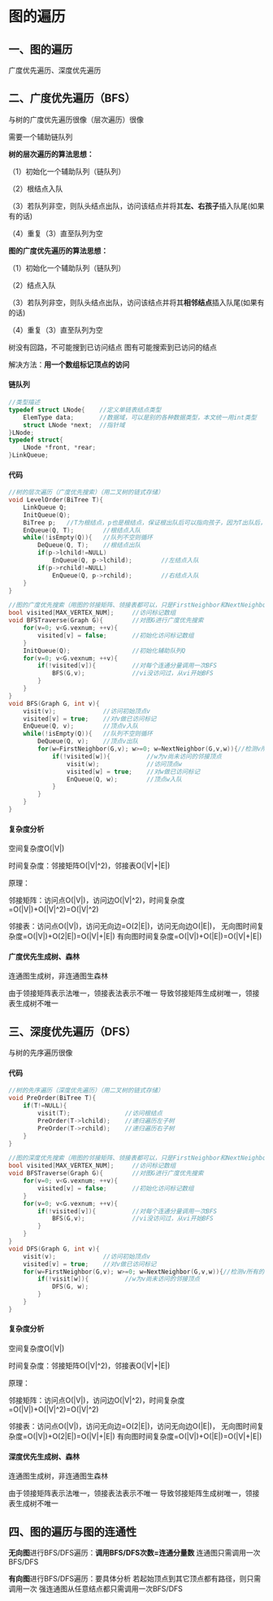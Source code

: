 # 图的遍历

## 一、图的遍历

广度优先遍历、深度优先遍历

## 二、广度优先遍历（BFS）

与树的广度优先遍历很像（层次遍历）很像

需要一个辅助链队列

**树的层次遍历的算法思想：** 

（1）初始化一个辅助队列（链队列） 

（2）根结点入队 

（3）若队列非空，则队头结点出队，访问该结点并将其**左、右孩子**插入队尾(如果有的话) 

（4）重复（3）直至队列为空

**图的广度优先遍历的算法思想：** 

（1）初始化一个辅助队列（链队列） 

（2）结点入队 

（3）若队列非空，则队头结点出队，访问该结点并将其**相邻结点**插入队尾(如果有的话) 

（4）重复（3）直至队列为空

树没有回路，不可能搜到已访问结点 图有可能搜索到已访问的结点 

解决方法：**用一个数组标记顶点的访问**

#### 链队列

```c++
//类型描述
typedef struct LNode{    //定义单链表结点类型
	ElemType data;       //数据域，可以是别的各种数据类型，本文统一用int类型
	struct LNode *next;  //指针域
}LNode;
typedef struct{
    LNode *front, *rear;
}LinkQueue;
```

#### 代码

```c++
//树的层次遍历（广度优先搜索）（用二叉树的链式存储）
void LevelOrder(BiTree T){
    LinkQueue Q;
    InitQueue(Q);
    BiTree p;   //T为根结点，p也是根结点，保证根出队后可以指向孩子，因为T出队后，T->lchild无效
    EnQueue(Q, T);        //根结点入队
    while(!isEmpty(Q)){   //队列不空则循环
        DeQueue(Q, T);    //根结点出队
        if(p->lchild!=NULL)
            EnQueue(Q, p->lchild);        //左结点入队
        if(p->rchild!=NULL)
            EnQueue(Q, p->rchild);        //右结点入队
    }
}

//图的广度优先搜索（用图的邻接矩阵、领接表都可以，只是FirstNeighbor和NextNeighbor函数实现不一样）
bool visited[MAX_VERTEX_NUM];     //访问标记数组
void BFSTraverse(Graph G){        //对图G进行广度优先搜索
    for(v=0; v<G.vexnum; ++v){
        visited[v] = false;       //初始化访问标记数组
    }
    InitQueue(Q);                 //初始化辅助队列Q
    for(v=0; v<G.vexnum; ++v){
        if(!visited[v]){          //对每个连通分量调用一次BFS
            BFS(G,v);             //vi没访问过，从vi开始BFS
        }
    }
}
void BFS(Graph G, int v){
	visit(v);             //访问初始顶点v
    visited[v] = true;    //对v做已访问标记
    EnQueue(Q, v);        //顶点v入队
    while(!isEmpty(Q)){   //队列不空则循环
        DeQueue(Q, v);    //顶点v出队
        for(w=FirstNeighbor(G,v); w>=0; w=NextNeighbor(G,v,w)){//检测v所有的邻接顶点
            if(!visited[w]){          //w为v尚未访问的邻接顶点
				visit(w);             //访问顶点w
    			visited[w] = true;    //对w做已访问标记
                EnQueue(Q, w);        //顶点w入队
            }
        }
    }
}
```

#### 复杂度分析

空间复杂度O(|V|)

时间复杂度：邻接矩阵O(|V|^2)，邻接表O(|V|+|E|)

原理： 

邻接矩阵：访问点O(|V|)，访问边O(|V|^2)，时间复杂度=O(|V|)+O(|V|^2)=O(|V|^2) 

邻接表：访问点O(|V|)，访问无向边=O(2|E|)，访问无向边O(|E|)， 无向图时间复杂度=O(|V|)+O(2|E|)=O(|V|+|E|) 有向图时间复杂度=O(|V|)+O(|E|)=O(|V|+|E|)

#### 广度优先生成树、森林

连通图生成树，非连通图生森林

由于领接矩阵表示法唯一，领接表法表示不唯一 导致邻接矩阵生成树唯一，领接表生成树不唯一

## 三、深度优先遍历（DFS）

与树的先序遍历很像

#### 代码

```c++
//树的先序遍历（深度优先遍历）（用二叉树的链式存储）
void PreOrder(BiTree T){
    if(T!=NULL){
        visit(T);               //访问根结点
        PreOrder(T->lchild);	//递归遍历左子树
        PreOrder(T->rchild);	//递归遍历右子树
    }
}

//图的深度优先搜索（用图的邻接矩阵、领接表都可以，只是FirstNeighbor和NextNeighbor函数实现不一样）
bool visited[MAX_VERTEX_NUM];     //访问标记数组
void BFSTraverse(Graph G){        //对图G进行广度优先搜索
    for(v=0; v<G.vexnum; ++v){
        visited[v] = false;       //初始化访问标记数组
    }
    for(v=0; v<G.vexnum; ++v){
        if(!visited[v]){          //对每个连通分量调用一次BFS
            BFS(G,v);             //vi没访问过，从vi开始BFS
        }
    }
}
void DFS(Graph G, int v){
    visit(v);             //访问初始顶点v
    visited[v] = true;    //对v做已访问标记
    for(w=FirstNeighbor(G,v); w>=0; w=NextNeighbor(G,v,w)){//检测v所有的邻接顶点
        if(!visit[w]){          //w为v尚未访问的邻接顶点
            DFS(G, w);
        }
    }
}
```

#### 复杂度分析

空间复杂度O(|V|)

时间复杂度：邻接矩阵O(|V|^2)，邻接表O(|V|+|E|)

原理： 

邻接矩阵：访问点O(|V|)，访问边O(|V|^2)，时间复杂度=O(|V|)+O(|V|^2)=O(|V|^2) 

邻接表：访问点O(|V|)，访问无向边=O(2|E|)，访问无向边O(|E|)， 无向图时间复杂度=O(|V|)+O(2|E|)=O(|V|+|E|) 有向图时间复杂度=O(|V|)+O(|E|)=O(|V|+|E|)

#### 深度优先生成树、森林

连通图生成树，非连通图生森林

由于领接矩阵表示法唯一，领接表法表示不唯一 导致邻接矩阵生成树唯一，领接表生成树不唯一

## 四、图的遍历与图的连通性

**无向图**进行BFS/DFS遍历：**调用BFS/DFS次数=连通分量数** 连通图只需调用一次BFS/DFS

**有向图**进行BFS/DFS遍历：要具体分析 若起始顶点到其它顶点都有路径，则只需调用一次 强连通图从任意结点都只需调用一次BFS/DFS









